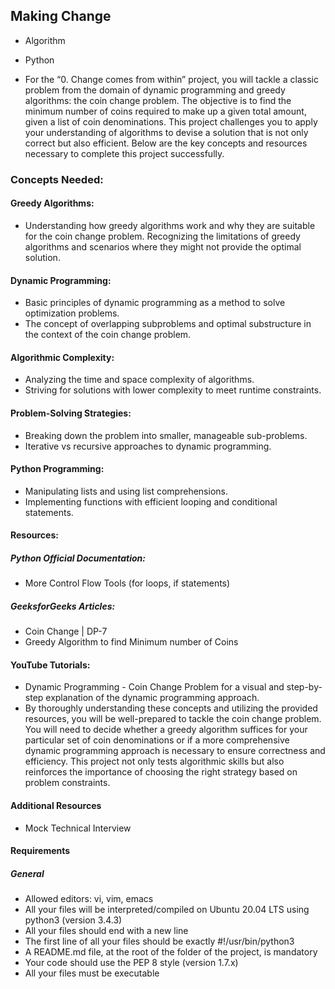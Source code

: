## Making Change
- Algorithm
- Python

- For the “0. Change comes from within” project, you will tackle a classic problem from the domain of dynamic programming and greedy algorithms: the coin change problem. The objective is to find the minimum number of coins required to make up a given total amount, given a list of coin denominations. This project challenges you to apply your understanding of algorithms to devise a solution that is not only correct but also efficient. Below are the key concepts and resources necessary to complete this project successfully.

### Concepts Needed:
#### Greedy Algorithms:
- Understanding how greedy algorithms work and why they are suitable for the coin change problem.
Recognizing the limitations of greedy algorithms and scenarios where they might not provide the optimal solution.

#### Dynamic Programming:
- Basic principles of dynamic programming as a method to solve optimization problems.
- The concept of overlapping subproblems and optimal substructure in the context of the coin change problem.

#### Algorithmic Complexity:
- Analyzing the time and space complexity of algorithms.
- Striving for solutions with lower complexity to meet runtime constraints.

#### Problem-Solving Strategies:
- Breaking down the problem into smaller, manageable sub-problems.
- Iterative vs recursive approaches to dynamic programming.

#### Python Programming:
- Manipulating lists and using list comprehensions.
- Implementing functions with efficient looping and conditional statements.

#### Resources:
##### Python Official Documentation:
- More Control Flow Tools (for loops, if statements)

##### GeeksforGeeks Articles:
- Coin Change | DP-7
- Greedy Algorithm to find Minimum number of Coins

#### YouTube Tutorials:
- Dynamic Programming - Coin Change Problem for a visual and step-by-step explanation of the dynamic programming approach.
- By thoroughly understanding these concepts and utilizing the provided resources, you will be well-prepared to tackle the coin change problem. You will need to decide whether a greedy algorithm suffices for your particular set of coin denominations or if a more comprehensive dynamic programming approach is necessary to ensure correctness and efficiency. This project not only tests algorithmic skills but also reinforces the importance of choosing the right strategy based on problem constraints.

#### Additional Resources
- Mock Technical Interview

#### Requirements
##### General
- Allowed editors: vi, vim, emacs
- All your files will be interpreted/compiled on Ubuntu 20.04 LTS using python3 (version 3.4.3)
- All your files should end with a new line
- The first line of all your files should be exactly #!/usr/bin/python3
- A README.md file, at the root of the folder of the project, is mandatory
- Your code should use the PEP 8 style (version 1.7.x)
- All your files must be executable
